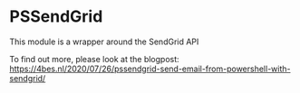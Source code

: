 # PSSendGrid

This module is a wrapper around the SendGrid API

To find out more, please look at the blogpost:
<https://4bes.nl/2020/07/26/pssendgrid-send-email-from-powershell-with-sendgrid/>